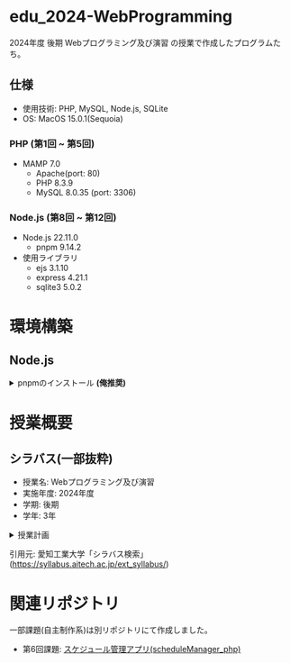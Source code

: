 # edu_2024-WebProgramming
2024年度 後期 Webプログラミング及び演習 の授業で作成したプログラムたち。

## 仕様
- 使用技術: PHP, MySQL, Node.js, SQLite
- OS: MacOS 15.0.1(Sequoia)

### PHP (第1回 ~ 第5回)

- MAMP 7.0
    - Apache(port: 80)
    - PHP 8.3.9
    - MySQL 8.0.35 (port: 3306)

### Node.js (第8回 ~ 第12回)

- Node.js 22.11.0
    - pnpm 9.14.2
- 使用ライブラリ
    - ejs 3.1.10
    - express 4.21.1
    - sqlite3 5.0.2

# 環境構築

## Node.js

<details>
    <summary>pnpmのインストール <strong>(俺推奨)</strong> </summary>

pnpmは教科書や先生の指示ではないが、npmよりも軽量で高速なため、インストールを推奨する。  
(詳しく知りたい人は[この記事](https://azukiazusa.dev/blog/pnpm-npm/)読んでみて)

ターミナルで以下のコマンドを実行する。
```bash
npm install -g pnpm
```

使い方は、`npm`の代わりに`pnpm`を使うだけ。

例)  
`npm install` -> `pnpm install`  
`npm start` -> `pnpm start`


</details>


# 授業概要

## シラバス(一部抜粋)
- 授業名: Webプログラミング及び演習
- 実施年度: 2024年度
- 学期: 後期
- 学年: 3年


<details>
    <summary>授業計画</summary>

1. ガイダンス，環境構築，PHP入門(1)。PHPスクリプトの基本，繰り返し処理と分岐処理，強制終了処理を学ぶ。
2. PHP入門(2) 基本的な計算処理，小数点数の扱い，乱数の扱い，数学関数の扱い，フォームによるデータの受け取りを学ぶ。
3. PHP入門(3) 高度なフォーム処理，クッキーの扱い，セッション処理の扱いを学ぶ。
4. PHP入門(4) テンプレートエンジンの使い方，データベースサーバとの連携を学ぶ。
5. アプリ開発(1)  リンク集作成を通してこれまでの内容の総まとめをする。
6. アプリ開発(2)  スケジュール管理アプリを開発する。
7. 課題レポートの提出。グループワーク  作成したアプリについてグループワークを行う。
8. サーバサイドJavaScript入門(1) Node.js 環境構築，Node.jsによるWebアプリ開発の基本を学ぶ。
9. サーバサイドJavaScript入門(2) Node.js フレームワークの使い方を学ぶ。
10.  サーバサイドJavaScript入門(3) Node.js フォーム，データ取得，データベース連携を学ぶ。
11. サーバサイドJavaScript入門(4) Node.js 高度なデータベースの使いこなし方を学ぶ。
12. サーバサイドJavaScript入門(5) Node.js アプリを作成する。
13. アプリ開発(3)  これまで学んだことを応用して自由にWebアプリを開発する。
14. アプリ開発(4)  グループワークで開発中アプリについて相互レビューを行い，アプリ開発に反映する。
15. 最終課題レポートの提出。この講義全体の振り返り解説を行う。
</details>

引用元: 愛知工業大学「シラバス検索」(https://syllabus.aitech.ac.jp/ext_syllabus/)

# 関連リポジトリ

一部課題(自主制作系)は別リポジトリにて作成しました。

- 第6回課題: [スケジュール管理アプリ(scheduleManager_php)](https://github.com/hyouhyan/scheduleManager_php)
